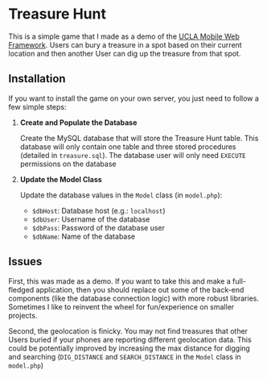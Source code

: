 Treasure Hunt
=============

This is a simple game that I made as a demo of the [UCLA Mobile Web Framework](http://mwf.ucla.edu/). 
Users can bury a treasure in a spot based on their current location and then another User can dig
up the treasure from that spot.

## Installation

If you want to install the game on your own server, you just need to follow a few simple steps:

1.   **Create and Populate the Database**
       
	 Create the MySQL database that will store the Treasure Hunt table. This database will only
	 contain one table and three stored procedures (detailed in `treasure.sql`). The database user
	 will only need `EXECUTE` permissions on the database
	 
2.   **Update the Model Class**

	 Update the database values in the `Model` class (in `model.php`):
	 
	 * `$dbHost`: Database host (e.g.: `localhost`)
	 * `$dbUser`: Username of the database
	 * `$dbPass`: Password of the database user
	 * `$dbName`: Name of the database
	 
## Issues

First, this was made as a demo. If you want to take this and make a full-fledged application, then
you should replace out some of the back-end components (like the database connection logic) with
more robust libraries. Sometimes I like to reinvent the wheel for fun/experience on smaller
projects.

Second, the geolocation is finicky. You may not find treasures that other Users buried if your
phones are reporting different geolocation data. This could be potentially improved by increasing
the max distance for digging and searching (`DIG_DISTANCE` and `SEARCH_DISTANCE` in the `Model`
class in `model.php`)